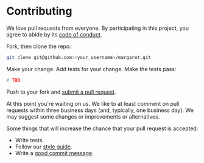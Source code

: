 # Contributing

We love pull requests from everyone. By participating in this project, you
agree to abide by its [code of conduct].

[code of conduct]: ./CODE_OF_CONDUCT.md

Fork, then clone the repo:

```bash
git clone git@github.com:<your_username>/margaret.git
```

Make your change. Add tests for your change. Make the tests pass:

```bash
# TBD.
```

Push to your fork and [submit a pull request][pr].

[pr]: https://github.com/strattadb/margaret/compare/

At this point you're waiting on us. We like to at least comment on pull requests
within three business days (and, typically, one business day). We may suggest
some changes or improvements or alternatives.

Some things that will increase the chance that your pull request is accepted:

* Write tests.
* Follow our [style guide][style].
* Write a [good commit message][commit].

[style]: https://github.com/airbnb/javascript
[commit]: https://chris.beams.io/posts/git-commit/

